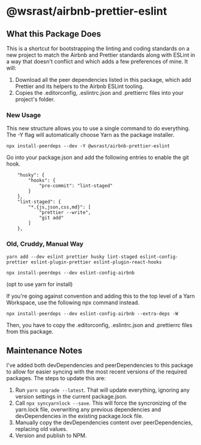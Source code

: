 # @wsrast/airbnb-prettier-eslint

## What this Package Does

This is a shortcut for bootstrapping the linting and coding standards on a new project to match the Airbnb and Prettier standards along with ESLint in a way that doesn't conflict and which adds a few preferences of mine. It will:

1. Download all the peer dependencies listed in this package, which add Prettier and its helpers to the Airbnb ESLint tooling.
2. Copies the .editorconfig, .eslintrc.json and .prettierrc files into your project's folder.

### New Usage

This new structure allows you to use a single command to do everything. The -Y flag will automatically choose Yarn as the package installer.

```
npx install-peerdeps --dev -Y @wsrast/airbnb-prettier-eslint
```

Go into your package.json and add the following entries to enable the git hook.

```
	"husky": {
		"hooks": {
			"pre-commit": "lint-staged"
		}
	},
	"lint-staged": {
		"*.{js,json,css,md}": [
			"prettier --write",
			"git add"
		]
	},
```

### Old, Cruddy, Manual Way

```
yarn add --dev eslint prettier husky lint-staged eslint-config-prettier eslint-plugin-prettier eslint-plugin-react-hooks

npx install-peerdeps --dev eslint-config-airbnb
```

(opt to use yarn for install)

If you're going against convention and adding this to the top level of a Yarn Workspace, use the following npx command instead.

```
npx install-peerdeps --dev eslint-config-airbnb --extra-deps -W
```

Then, you have to copy the .editorconfig, .eslintrc.json and .prettierrc files from this package.

## Maintenance Notes

I've added both devDependencies and peerDependencies to this package to allow for easier syncing with the most recent versions of the required packages. The steps to update this are:

1. Run `yarn upgrade --latest`. That will update everything, ignoring any version settings in the current package.json.
2. Call `npx syncyarnlock --save`. This will force the syncronizing of the yarn.lock file, overwriting any previous dependencies and devDependencies in the existing package.lock file.
3. Manually copy the devDependencies content over peerDependencies, replacing old values.
4. Version and publish to NPM.
